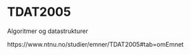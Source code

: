 # TDAT2005
<p>Algoritmer og datastrukturer</p>
https://www.ntnu.no/studier/emner/TDAT2005#tab=omEmnet
